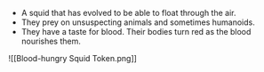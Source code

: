 - A squid that has evolved to be able to float through the air.
- They prey on unsuspecting animals and sometimes humanoids.
- They have a taste for blood. Their bodies turn red as the blood nourishes them.

![[Blood-hungry Squid Token.png]]